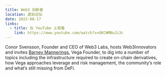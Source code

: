 ```yaml
---
title: Web3 创新者
location: 虚拟论坛
date: 2022-08-17
links:
  - title: 在 YouTube 上观看
    link: https://www.youtube.com/watch?v=GKCWMNuJi3c
---
```


Conor Svensson, Founder and CEO of Web3 Labs, hosts Web3Innovators and invites <a href="https://twitter.com/barnabee" target="_blank">Barney Mannerings</a>, Vega Founder, to dig into a number of topics including
the infrastructure required to create on-chain derivatives, how Vega approaches leverage and risk management, the community’s role and what’s still missing from DeFi.
